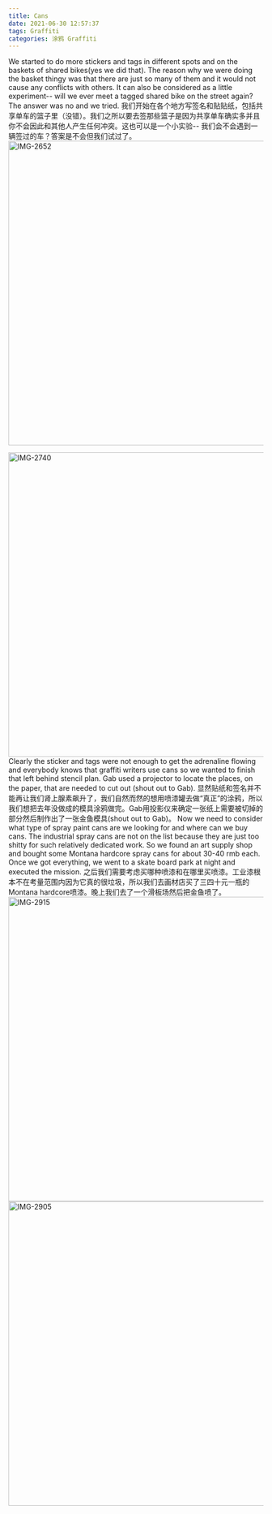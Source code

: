 ```yaml
---
title: Cans
date: 2021-06-30 12:57:37
tags: Graffiti
categories: 涂鸦 Graffiti
---
```

We started to do more stickers and tags in different spots and on the baskets of shared bikes(yes we did that). The reason why we were doing the basket thingy was that there are just so many of them and it would not cause any conflicts with others. It can also be considered as a little experiment-- will we ever meet a tagged shared bike on the street again? The answer was no and we tried.
我们开始在各个地方写签名和贴贴纸，包括共享单车的篮子里（没错）。我们之所以要去签那些篮子是因为共享单车确实多并且你不会因此和其他人产生任何冲突。这也可以是一个小实验-- 我们会不会遇到一辆签过的车？答案是不会但我们试过了。
<a href="https://ibb.co/zF0df89"><img src="https://i.ibb.co/jz1t4V0/IMG-2652.jpg" alt="IMG-2652" border="0" width="600"></a>
<!-- more -->
<a href="https://ibb.co/gScBkC4"><img src="https://i.ibb.co/X7GvcTY/IMG-2740.jpg" alt="IMG-2740" border="0" width="600"></a> 
Clearly the sticker and tags were not enough to get the adrenaline flowing and everybody knows that graffiti writers use cans so we wanted to finish that left behind stencil plan. Gab used a projector to locate the places, on the paper, that are needed to cut out (shout out to Gab).
显然贴纸和签名并不能再让我们肾上腺素飙升了，我们自然而然的想用喷漆罐去做“真正”的涂鸦，所以我们想把去年没做成的模具涂鸦做完。Gab用投影仪来确定一张纸上需要被切掉的部分然后制作出了一张金鱼模具(shout out to Gab)。
Now we need to consider what type of spray paint cans are we looking for and where can we buy cans. The industrial spray cans are not on the list because they are just too shitty for such relatively dedicated work. So we found an art supply shop and bought some Montana hardcore spray cans for about 30-40 rmb each. Once we got everything, we went to a skate board park at night and executed the mission.
之后我们需要考虑买哪种喷漆和在哪里买喷漆。工业漆根本不在考量范围内因为它真的很垃圾，所以我们去画材店买了三四十元一瓶的Montana hardcore喷漆。晚上我们去了一个滑板场然后把金鱼喷了。
<a href="https://ibb.co/TttpwYt"><img src="https://i.ibb.co/jDDB8bD/IMG-2915.jpg" alt="IMG-2915" border="0" width="600"></a>
<a href="https://ibb.co/JQptgkh"><img src="https://i.ibb.co/fvNFL0c/IMG-2905.jpg" alt="IMG-2905" border="0" width="600"></a>
